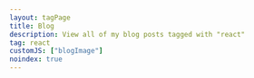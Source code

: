 ```yaml
---
layout: tagPage
title: Blog
description: View all of my blog posts tagged with "react"
tag: react
customJS: ["blogImage"]
noindex: true
---
```

